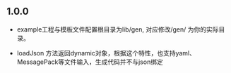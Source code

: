 ## 1.0.0

- example工程与模板文件配置根目录为lib/gen, 对应修改/gen/ 为你的实际目录。

- loadJson 方法返回dynamic对象，根据这个特性，也支持yaml、MessagePack等文件输入，生成代码并不与json绑定
